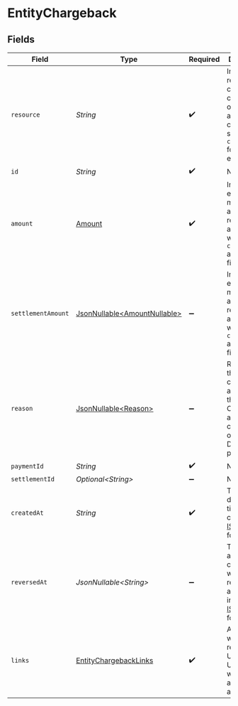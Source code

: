 # EntityChargeback


## Fields

| Field                                                                                                                      | Type                                                                                                                       | Required                                                                                                                   | Description                                                                                                                | Example                                                                                                                    |
| -------------------------------------------------------------------------------------------------------------------------- | -------------------------------------------------------------------------------------------------------------------------- | -------------------------------------------------------------------------------------------------------------------------- | -------------------------------------------------------------------------------------------------------------------------- | -------------------------------------------------------------------------------------------------------------------------- |
| `resource`                                                                                                                 | *String*                                                                                                                   | :heavy_check_mark:                                                                                                         | Indicates the response contains a chargeback object. Will always contain the string `chargeback` for this<br/>endpoint.    | chargeback                                                                                                                 |
| `id`                                                                                                                       | *String*                                                                                                                   | :heavy_check_mark:                                                                                                         | N/A                                                                                                                        | chb_xFzwUN4ci8HAmSGUACS4J                                                                                                  |
| `amount`                                                                                                                   | [Amount](../../models/components/Amount.md)                                                                                | :heavy_check_mark:                                                                                                         | In v2 endpoints, monetary amounts are represented as objects with a `currency` and `value` field.                          |                                                                                                                            |
| `settlementAmount`                                                                                                         | [JsonNullable\<AmountNullable>](../../models/components/AmountNullable.md)                                                 | :heavy_minus_sign:                                                                                                         | In v2 endpoints, monetary amounts are represented as objects with a `currency` and `value` field.                          |                                                                                                                            |
| `reason`                                                                                                                   | [JsonNullable\<Reason>](../../models/components/Reason.md)                                                                 | :heavy_minus_sign:                                                                                                         | Reason for the chargeback as given by the bank. Only available for chargebacks of SEPA Direct Debit payments.              |                                                                                                                            |
| `paymentId`                                                                                                                | *String*                                                                                                                   | :heavy_check_mark:                                                                                                         | N/A                                                                                                                        | tr_5B8cwPMGnU                                                                                                              |
| `settlementId`                                                                                                             | *Optional\<String>*                                                                                                        | :heavy_minus_sign:                                                                                                         | N/A                                                                                                                        | stl_5B8cwPMGnU                                                                                                             |
| `createdAt`                                                                                                                | *String*                                                                                                                   | :heavy_check_mark:                                                                                                         | The entity's date and time of creation, in [ISO 8601](https://en.wikipedia.org/wiki/ISO_8601) format.                      | 2024-03-20T09:13:37.0Z                                                                                                     |
| `reversedAt`                                                                                                               | *JsonNullable\<String>*                                                                                                    | :heavy_minus_sign:                                                                                                         | The date and time the chargeback was reversed if applicable, in<br/>[ISO 8601](https://en.wikipedia.org/wiki/ISO_8601) format. | 2024-03-21T09:13:37.0Z                                                                                                     |
| `links`                                                                                                                    | [EntityChargebackLinks](../../models/components/EntityChargebackLinks.md)                                                  | :heavy_check_mark:                                                                                                         | An object with several relevant URLs. Every URL object will contain an `href` and a `type` field.                          |                                                                                                                            |